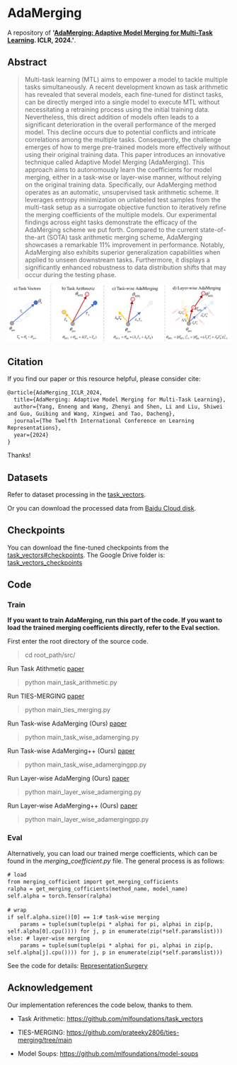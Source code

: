 # AdaMerging

A repository of **'[AdaMerging: Adaptive Model Merging for Multi-Task Learning](https://arxiv.org/abs/2310.02575). ICLR, 2024.'**.


## Abstract
> Multi-task learning (MTL) aims to empower a model to tackle multiple tasks simultaneously. A recent development known as task arithmetic has revealed that several models, each fine-tuned for distinct tasks, can be directly merged into a single model to execute MTL without necessitating a retraining process using the initial training data. Nevertheless, this direct addition of models often leads to a significant deterioration in the overall performance of the merged model. This decline occurs due to potential conflicts and intricate correlations among the multiple tasks. Consequently, the challenge emerges of how to merge pre-trained models more effectively without using their original training data. This paper introduces an innovative technique called Adaptive Model Merging (AdaMerging). This approach aims to autonomously learn the coefficients for model merging, either in a task-wise or layer-wise manner, without relying on the original training data. Specifically, our AdaMerging method operates as an automatic, unsupervised task arithmetic scheme. It leverages entropy minimization on unlabeled test samples from the multi-task setup as a surrogate objective function to iteratively refine the merging coefficients of the multiple models. Our experimental findings across eight tasks demonstrate the efficacy of the AdaMerging scheme we put forth. Compared to the current state-of-the-art (SOTA) task arithmetic merging scheme, AdaMerging showcases a remarkable 11\% improvement in performance. Notably, AdaMerging also exhibits superior generalization capabilities when applied to unseen downstream tasks. Furthermore, it displays a significantly enhanced robustness to data distribution shifts that may occur during the testing phase.

<center>
<img src="./AdaMerging.png" alt="AdaMerging" width="800"/>
</center>


## Citation
If you find our paper or this resource helpful, please consider cite:
```
@article{AdaMerging_ICLR_2024,
  title={AdaMerging: Adaptive Model Merging for Multi-Task Learning},
  author={Yang, Enneng and Wang, Zhenyi and Shen, Li and Liu, Shiwei and Guo, Guibing and Wang, Xingwei and Tao, Dacheng},
  journal={The Twelfth International Conference on Learning Representations},
  year={2024}
}
```
Thanks!


## Datasets
Refer to dataset processing in the [task_vectors](https://github.com/mlfoundations/task_vectors).

Or you can download the processed data from [Baidu Cloud disk](https://pan.baidu.com/s/1w0Z2UVv3NVmqDhjH8WTOJQ?pwd=kvg6).


## Checkpoints

You can download the fine-tuned checkpoints from the [task_vectors#checkpoints](https://github.com/mlfoundations/task_vectors#checkpoints).
The Google Drive folder is: [task_vectors_checkpoints](https://drive.google.com/drive/folders/1u_Tva6x0p6oxu5Eo0ZZsf-520Cc_3MKw)

## Code

### Train

**If you want to train AdaMerging, run this part of the code. If you want to load the trained merging coefficients directly, refer to the Eval section.**

First enter the root directory of the source code.
> cd root_path/src/

Run Task Atithmetic [paper](https://arxiv.org/abs/2212.04089)
> python main_task_arithmetic.py

Run TIES-MERGING [paper](https://arxiv.org/abs/2306.01708)
> python main_ties_merging.py

Run Task-wise AdaMerging (Ours) [paper](https://arxiv.org/abs/2310.02575)
> python main_task_wise_adamerging.py

Run Task-wise AdaMerging++ (Ours) [paper](https://arxiv.org/abs/2310.02575)
> python main_task_wise_adamergingpp.py

Run Layer-wise AdaMerging (Ours) [paper](https://arxiv.org/abs/2310.02575)
> python main_layer_wise_adamerging.py

Run Layer-wise AdaMerging++ (Ours) [paper](https://arxiv.org/abs/2310.02575)
> python main_layer_wise_adamergingpp.py

### Eval
Alternatively, you can load our trained merge coefficients, which can be found in the *merging_coefficient.py* file. The general process is as follows:

```
# load
from merging_cofficient import get_merging_cofficients
ralpha = get_merging_cofficients(method_name, model_name)  
self.alpha = torch.Tensor(ralpha)

# wrap
if self.alpha.size()[0] == 1:# task-wise merging
    params = tuple(sum(tuple(pi * alphai for pi, alphai in zip(p, self.alpha[0].cpu()))) for j, p in enumerate(zip(*self.paramslist)))
else: # layer-wise merging
    params = tuple(sum(tuple(pi * alphai for pi, alphai in zip(p, self.alpha[j].cpu()))) for j, p in enumerate(zip(*self.paramslist)))
```
See the code for details: [RepresentationSurgery](https://github.com/EnnengYang/RepresentationSurgery)



## Acknowledgement
Our implementation references the code below, thanks to them.

- Task Arithmetic: https://github.com/mlfoundations/task_vectors

- TIES-MERGING: https://github.com/prateeky2806/ties-merging/tree/main

- Model Soups: https://github.com/mlfoundations/model-soups

<!-- [Task Arithmetic](https://github.com/mlfoundations/task_vectors), [TIES-MERGING](https://github.com/prateeky2806/ties-merging/tree/main), [Model Soups](https://github.com/mlfoundations/model-soups) -->

